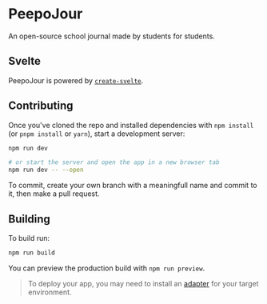 # PeepoJour

An open-source school journal made by students for students.

## Svelte

PeepoJour is powered by [`create-svelte`](https://github.com/sveltejs/kit/tree/master/packages/create-svelte).

## Contributing

Once you've cloned the repo and installed dependencies with `npm install` (or `pnpm install` or `yarn`), start a development server:

```bash
npm run dev

# or start the server and open the app in a new browser tab
npm run dev -- --open
```

To commit, create your own branch with a meaningfull name and commit to it, then make a pull request.

## Building

To build run:

```bash
npm run build
```

You can preview the production build with `npm run preview`.

> To deploy your app, you may need to install an [adapter](https://kit.svelte.dev/docs/adapters) for your target environment.
